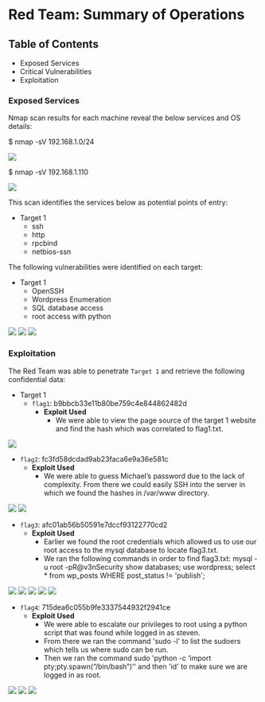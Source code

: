# Red Team: Summary of Operations

## Table of Contents
- Exposed Services
- Critical Vulnerabilities
- Exploitation

### Exposed Services

Nmap scan results for each machine reveal the below services and OS details:

$ nmap -sV 192.168.1.0/24

![](images-day1-and-2/nmap-scan-on-network.png)

$ nmap -sV 192.168.1.110

![](images-day1-and-2/Target-1-nmap-information.png)

This scan identifies the services below as potential points of entry:
- Target 1
  - ssh
  - http
  - rpcbind
  - netbios-ssn

The following vulnerabilities were identified on each target:
- Target 1
  - OpenSSH
  - Wordpress Enumeration
  - SQL database access
  - root access with python

![](images-day1-and-2/nmap-vulnerability-scan.png)
![](images-day1-and-2/wpscan-to-find-users.png)
![](images-day1-and-2/Users-on-Target1-machine.png)

### Exploitation

The Red Team was able to penetrate `Target 1` and retrieve the following confidential data:
- Target 1
  - `flag1`: b9bbcb33e11b80be759c4e844862482d
    - **Exploit Used**
      - We were able to view the page source of the target 1 website and find the hash which was correlated to flag1.txt.

![](images-day1-and-2/flag1.png)

  - `flag2`: fc3fd58dcdad9ab23faca6e9a36e581c
    - **Exploit Used**
      - We were able to guess Michael’s password due to the lack of complexity. From there we could easily SSH into the server in which we found the hashes in /var/www directory.

![](images-day1-and-2/michaels-password.png)
![](images-day1-and-2/flag2.png)

  - `flag3`: afc01ab56b50591e7dccf93122770cd2
    - **Exploit Used**
      - Earlier we found the root credentials which allowed us to use our root access to the mysql database to locate flag3.txt.
      - We ran the following commands in order to find flag3.txt:
            mysql -u root -pR@v3nSecurity
            show databases;
            use wordpress;
            select * from wp_posts WHERE post_status != 'publish';

![](images-day1-and-2/sql-database-creds.png)
![](images-day1-and-2/login-to-mysql.png)
![](images-day1-and-2/show-databases.png)
![](images-day1-and-2/show-tables-of-wordpress.png)
![](images-day1-and-2/flag3.png)

  - `flag4`: 715dea6c055b9fe3337544932f2941ce
    - **Exploit Used**
      - We were able to escalate our privileges to root using a python script that was found while logged in as steven. 
      - From there we ran the command 'sudo -l' to list the sudoers which tells us where sudo can be run.
      - Then we ran the command sudo 'python -c ‘import pty;pty.spawn(“/bin/bash”)’' and then 'id' to make sure we are logged in as root. 

![](images-day1-and-2/shell-as-steven.png)
![](images-day1-and-2/elevate-to-root.png)
![](images-day1-and-2/flag4.png)